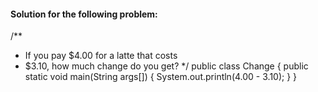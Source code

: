 #### Solution for the following problem: ####

 /**
  * If you pay $4.00 for a latte that costs
  * $3.10, how much change do you get?
  */
 public class Change {
     public static void main(String args[]) {
         System.out.println(4.00 - 3.10);
     }
 }
